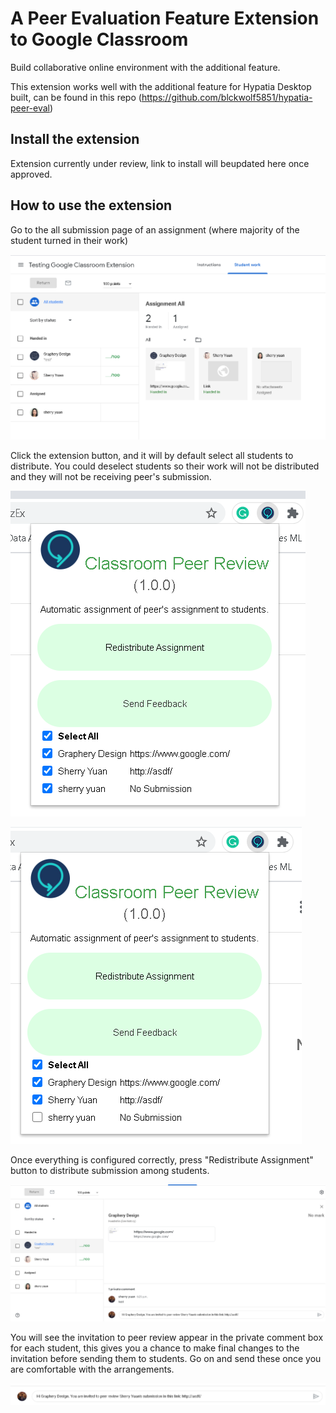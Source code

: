 # A Peer Evaluation Feature Extension to Google Classroom
Build collaborative online environment with the additional feature.

This extension works well with the additional feature for Hypatia Desktop built, can be found in this repo (https://github.com/blckwolf5851/hypatia-peer-eval)

## Install the extension
Extension currently under review, link to install will beupdated here once approved.

## How to use the extension
Go to the all submission page of an assignment (where majority of the student turned in their work)

![alt text](https://github.com/blckwolf5851/google-classroom-peer-eval/blob/main/demo/submission_demo.png?raw=true)

Click the extension button, and it will by default select all students to distribute. You could deselect students so their work will not be distributed and they will not be receiving peer's submission.

![alt text](https://github.com/blckwolf5851/google-classroom-peer-eval/blob/main/demo/filter_student_demo1.png?raw=true)

![alt text](https://github.com/blckwolf5851/google-classroom-peer-eval/blob/main/demo/filter_student_demo2.png?raw=true)

Once everything is configured correctly, press "Redistribute Assignment" button to distribute submission among students.

![alt text](https://github.com/blckwolf5851/google-classroom-peer-eval/blob/main/demo/peer_review_invitation_demo1.png?raw=true)

You will see the invitation to peer review appear in the private comment box for each student, this gives you a chance to make final changes to the invitation before sending them to students. Go on and send these once you are comfortable with the arrangements.

![alt text](https://github.com/blckwolf5851/google-classroom-peer-eval/blob/main/demo/peer_review_invitation_demo2.png?raw=true)
